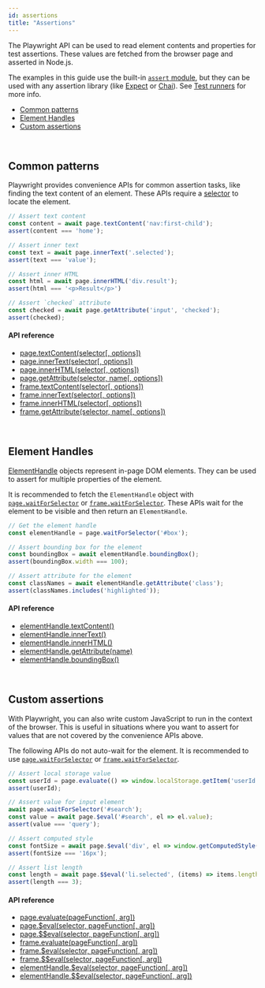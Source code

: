 ```yaml
---
id: assertions
title: "Assertions"
---
```



The Playwright API can be used to read element contents and properties for test assertions. These values are fetched from the browser page and asserted in
Node.js.

The examples in this guide use the built-in [`assert` module](https://nodejs.org/api/assert.html), but they can be used with any assertion library (like [Expect](https://www.npmjs.com/package/expect) or [Chai](https://www.npmjs.com/package/chai)). See [Test runners](./test-runners.md) for more info.

<!-- GEN:toc-top-level -->
- [Common patterns](#common-patterns)
- [Element Handles](#element-handles)
- [Custom assertions](#custom-assertions)
<!-- GEN:stop -->

<br/>

## Common patterns

Playwright provides convenience APIs for common assertion tasks, like finding the
text content of an element. These APIs require a [selector](./selectors.md) to locate
the element.

```js
// Assert text content
const content = await page.textContent('nav:first-child');
assert(content === 'home');

// Assert inner text
const text = await page.innerText('.selected');
assert(text === 'value');

// Assert inner HTML
const html = await page.innerHTML('div.result');
assert(html === '<p>Result</p>')

// Assert `checked` attribute
const checked = await page.getAttribute('input', 'checked');
assert(checked);
```

#### API reference

- [page.textContent(selector[, options])](./class-page.md#pagetextcontentselector-options)
- [page.innerText(selector[, options])](./class-page.md#pageinnertextselector-options)
- [page.innerHTML(selector[, options])](./class-page.md#pageinnerhtmlselector-options)
- [page.getAttribute(selector, name[, options])](./class-page.md#pagegetattributeselector-name-options)
- [frame.textContent(selector[, options])](./class-frame.md#frametextcontentselector-options)
- [frame.innerText(selector[, options])](./class-frame.md#frameinnertextselector-options)
- [frame.innerHTML(selector[, options])](./class-frame.md#frameinnerhtmlselector-options)
- [frame.getAttribute(selector, name[, options])](./class-frame.md#framegetattributeselector-name-options)

<br/>

## Element Handles

[ElementHandle](./class-elementhandle.md#class-elementhandle) objects represent in-page DOM
elements. They can be used to assert for multiple properties of the element.

It is recommended to fetch the `ElementHandle` object with
[`page.waitForSelector`](./class-page.md#pagewaitforselectorselector-options) or
[`frame.waitForSelector`](./class-frame.md#framewaitforselectorselector-options). These
APIs wait for the element to be visible and then return an `ElementHandle`.

```js
// Get the element handle
const elementHandle = page.waitForSelector('#box');

// Assert bounding box for the element
const boundingBox = await elementHandle.boundingBox();
assert(boundingBox.width === 100);

// Assert attribute for the element
const classNames = await elementHandle.getAttribute('class');
assert(classNames.includes('highlighted'));
```

#### API reference

- [elementHandle.textContent()](./class-elementhandle.md#elementhandletextcontent)
- [elementHandle.innerText()](./class-elementhandle.md#elementhandleinnertext)
- [elementHandle.innerHTML()](./class-elementhandle.md#elementhandleinnerhtml)
- [elementHandle.getAttribute(name)](./class-elementhandle.md#elementhandlegetattributename)
- [elementHandle.boundingBox()](./class-elementhandle.md#elementhandleboundingbox)

<br/>

## Custom assertions

With Playwright, you can also write custom JavaScript to run in the context of
the browser. This is useful in situations where you want to assert for values
that are not covered by the convenience APIs above.

The following APIs do not auto-wait for the element. It is recommended to use
[`page.waitForSelector`](./class-page.md#pagewaitforselectorselector-options) or
[`frame.waitForSelector`](./class-frame.md#framewaitforselectorselector-options).

```js
// Assert local storage value
const userId = page.evaluate(() => window.localStorage.getItem('userId'));
assert(userId);

// Assert value for input element
await page.waitForSelector('#search');
const value = await page.$eval('#search', el => el.value);
assert(value === 'query');

// Assert computed style
const fontSize = await page.$eval('div', el => window.getComputedStyle(el).fontSize);
assert(fontSize === '16px');

// Assert list length
const length = await page.$$eval('li.selected', (items) => items.length);
assert(length === 3);
```

#### API reference

- [page.evaluate(pageFunction[, arg])](./class-page.md#pageevaluatepagefunction-arg)
- [page.$eval(selector, pageFunction[, arg])](./class-page.md#pageevalselector-pagefunction-arg)
- [page.$$eval(selector, pageFunction[, arg])](./class-page.md#pageevalselector-pagefunction-arg-1)
- [frame.evaluate(pageFunction[, arg])](./class-frame.md#frameevaluatepagefunction-arg)
- [frame.$eval(selector, pageFunction[, arg])](./class-frame.md#frameevalselector-pagefunction-arg)
- [frame.$$eval(selector, pageFunction[, arg])](./class-frame.md#frameevalselector-pagefunction-arg-1)
- [elementHandle.$eval(selector, pageFunction[, arg])](./class-elementhandle.md#elementhandleevalselector-pagefunction-arg)
- [elementHandle.$$eval(selector, pageFunction[, arg])](./class-elementhandle.md#elementhandleevalselector-pagefunction-arg-1)
